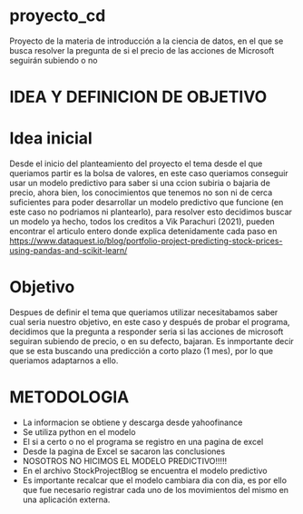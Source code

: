 # proyecto_cd
Proyecto de la materia de introducción a la ciencia de datos, en el que se busca resolver la pregunta de si el precio de las acciones de Microsoft seguirán subiendo o no

# IDEA Y DEFINICION DE OBJETIVO
  # Idea inicial
Desde el inicio del planteamiento del proyecto el tema desde el que queriamos partir es la bolsa de valores, en este caso queriamos conseguir usar un modelo predictivo para saber si una ccion subiria o bajaria de precio, ahora bien, los conocimientos que tenemos no son ni de cerca suficientes para poder desarrollar un modelo predictivo que funcione (en este caso no podriamos ni plantearlo), para resolver esto decidimos buscar un modelo ya hecho, todos los creditos a Vik Parachuri (2021), pueden encontrar el articulo entero donde explica detenidamente cada paso en https://www.dataquest.io/blog/portfolio-project-predicting-stock-prices-using-pandas-and-scikit-learn/
  # Objetivo
Despues de definir el tema que queriamos utilizar necesitabamos saber cual seria nuestro objetivo, en este caso y después de probar el programa, decidimos que la pregunta a responder seria si las acciones de microsoft seguiran subiendo de precio, o en su defecto, bajaran. Es inmportante decir que se esta buscando una predicción a corto plazo (1 mes), por lo que queriamos adaptarnos a ello.

# METODOLOGIA
- La informacion se obtiene y descarga desde yahoofinance
- Se utiliza python en el modelo
- El si a certo o no el programa se registro en una pagina de excel
- Desde la pagina de Excel se sacaron las conclusiones
- NOSOTROS NO HICIMOS EL MODELO PREDICTIVO!!!!!
- En el archivo StockProjectBlog se encuentra el modelo predictivo
- Es importante recalcar que el modelo cambiara dia con dia, es por ello que fue necesario registrar cada uno de los movimientos del mismo en una aplicación externa.
